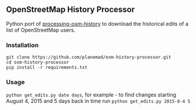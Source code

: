 ## OpenStreetMap History Processor
Python port of [processing-osm-history](https://github.com/Rub21/processing-osm-history/) to download the historical edits of a list of OpenStreetMap users.


### Installation

```
git clone https://github.com/planemad/osm-history-processor.git
cd osm-history-processor
pip install -r requirements.txt
```

### Usage
`python get_edits.py date days`, for example - to find changes starting August 4, 2015 and 5 days back in time run `python get_edits.py 2015-8-4 5`
